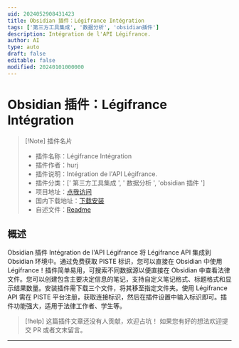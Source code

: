 ```yaml
---
uid: 2024052908431423
title: Obsidian 插件：Légifrance Intégration
tags: ['第三方工具集成', '数据分析', 'obsidian插件']
description: Intégration de l'API Légifrance.
author: AI
type: auto
draft: false
editable: false
modified: 20240101000000
---
```


# Obsidian 插件：Légifrance Intégration

> [!Note] 插件名片
> - 插件名称：Légifrance Intégration
> - 插件作者：hurj
> - 插件说明：Intégration de l'API Légifrance.
> - 插件分类：[' 第三方工具集成 ', ' 数据分析 ', 'obsidian 插件 ']
> - 项目地址：[点我访问](https://github.com/carnetdethese/obsidian-legifrance-integration)
> - 国内下载地址：[下载安装](https://pkmer.cn/products/plugin/pluginMarket/?legifrance-integration)
> - 自述文件：[Readme](https://ghproxy.net/https://raw.githubusercontent.com/carnetdethese/legifrance-integration/main/README.md)

## 概述

Obsidian 插件 Intégration de l'API Légifrance 将 Légifrance API 集成到 Obsidian 环境中。通过免费获取 PISTE 标识，您可以直接在 Obsidian 中使用 Légifrance！插件简单易用，可搜索不同数据源以便直接在 Obsidian 中查看法律文件。您可以创建包含主要决定信息的笔记，支持自定义笔记格式、标题格式和显示结果数量。安装插件需下载三个文件，将其移至指定文件夹。使用 Légifrance API 需在 PISTE 平台注册，获取连接标识，然后在插件设置中输入标识即可。插件功能强大，适用于法律工作者、学生等。

> [!help]
> 这篇插件文章还没有人贡献，欢迎占坑！
> 如果您有好的想法欢迎提交 PR 或者文末留言。

---



